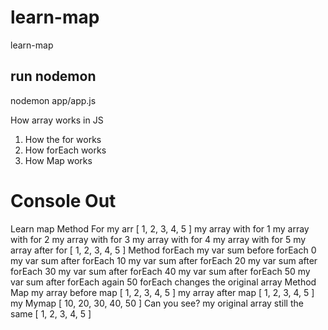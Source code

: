 # learn-map
learn-map

## run nodemon
nodemon app/app.js

How array works in JS

1. How the for works
2. How forEach works
3. How Map works


# Console Out
Learn map
Method For
my arr [ 1, 2, 3, 4, 5 ]
my array with for 1
my array with for 2
my array with for 3
my array with for 4
my array with for 5
my array after for [ 1, 2, 3, 4, 5 ]
Method forEach
my var sum before forEach 0
my var sum after forEach 10
my var sum after forEach 20
my var sum after forEach 30
my var sum after forEach 40
my var sum after forEach 50
my var sum after forEach again 50
forEach changes the original array
Method Map
my array before map [ 1, 2, 3, 4, 5 ]
my array after map [ 1, 2, 3, 4, 5 ]
my Mymap [ 10, 20, 30, 40, 50 ]
Can you see? my original array still the same [ 1, 2, 3, 4, 5 ]